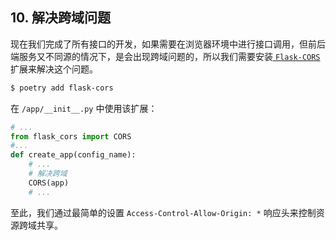 ## 10. 解决跨域问题

现在我们完成了所有接口的开发，如果需要在浏览器环境中进行接口调用，但前后端服务又不同源的情况下，是会出现跨域问题的，所以我们需要安装[ `Flask-CORS`](https://flask-cors.readthedocs.io/en/latest/) 扩展来解决这个问题。

```bash
$ poetry add flask-cors
```

在 `/app/__init__.py` 中使用该扩展：

```python
# ...
from flask_cors import CORS
#...
def create_app(config_name):
    # ...
    # 解决跨域
    CORS(app)
    # ...
```

至此，我们通过最简单的设置 `Access-Control-Allow-Origin: *` 响应头来控制资源跨域共享。

